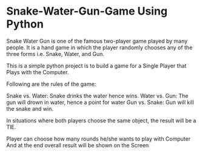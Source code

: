 # Snake-Water-Gun-Game Using Python
Snake Water Gun is one of the famous two-player game played by many people. It is a hand game in which the player randomly chooses any of the three forms i.e. Snake, Water, and Gun.

This is a simple python project is to build a game for a Single Player that Plays with the Computer.

Following are the rules of the game:

  Snake vs. Water: Snake drinks the water hence wins.
  Water vs. Gun: The gun will drown in water, hence a point for water
  Gun vs. Snake: Gun will kill the snake and win.

In situations where both players choose the same object, the result will be a TIE.

Player can choose how many rounds he/she wants to play with Computer
And at the end overall result will be shown on the Screen
